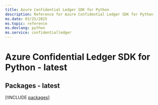 ```yaml
---
title: Azure Confidential Ledger SDK for Python
description: Reference for Azure Confidential Ledger SDK for Python
ms.date: 03/25/2025
ms.topic: reference
ms.devlang: python
ms.service: confidentialledger
---
```

# Azure Confidential Ledger SDK for Python - latest
## Packages - latest
[!INCLUDE [packages](confidential-ledger-index.md)]